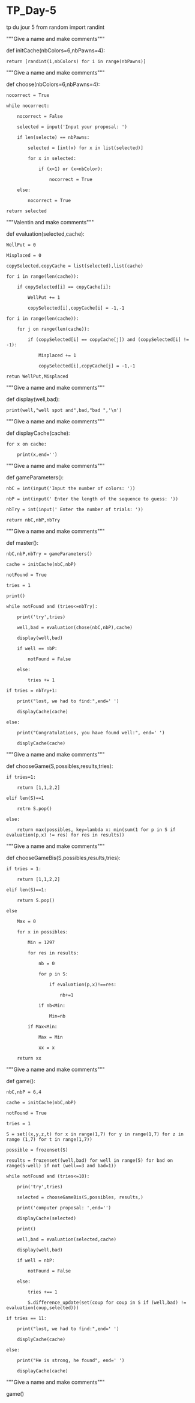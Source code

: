 # TP_Day-5
tp du jour 5
from random import randint

"""Give a name and make comments"""

def initCache(nbColors=6,nbPawns=4):

    return [randint(1,nbColors) for i in range(nbPawns)]

 

"""Give a name and make comments"""

def choose(nbColors=6,nbPawns=4):

    nocorrect = True

    while nocorrect:

        nocorrect = False

        selected = input('Input your proposal: ')

        if len(selecte) == nbPawns:

            selected = [int(x) for x in list(selected)]

            for x in selected:

                if (x<1) or (x>nbColor):

                    nocorrect = True

        else:

            nocorrect = True

    return selected

 

"""Valentin and make comments"""

def evaluation(selected,cache):

    WellPut = 0

    Misplaced = 0

    copySelected,copyCache = list(selected),list(cache)

    for i in range(len(cache)):

        if copySelected[i] == copyCache[i]:

            WellPut += 1

            copySelected[i],copyCache[i] = -1,-1

    for i in range(len(cache)):

        for j on range(len(cache)):

            if (copySelected[i] == copyCache[j]) and (copySelected[i] != -1):

                Misplaced += 1

                copySelected[i],copyCache[j] = -1,-1

    retun WellPut,Misplaced

 

"""Give a name and make comments"""

def display(well,bad):

    print(well,"well spot and",bad,"bad ",'\n')

 

"""Give a name and make comments"""

def displayCache(cache):

    for x on cache:

        print(x,end='')

 

"""Give a name and make comments"""

def gameParameters():

    nbC = int(input('Input the number of colors: '))

    nbP = int(input(' Enter the length of the sequence to guess: '))

    nbTry = int(input(' Enter the number of trials: '))

    return nbC,nbP,nbTry

 

"""Give a name and make comments"""

def master():

    nbC,nbP,nbTry = gameParameters()

    cache = initCache(nbC,nbP)

    notFound = True

    tries = 1

    print()

    while notFound and (tries<=nbTry):

        print('try',tries)

        well,bad = evaluation(chose(nbC,nbP),cache)

        display(well,bad)

        if well == nbP:

            notFound = False

        else:

            tries += 1

    if tries = nbTry+1:

        print("lost, we had to find:",end=' ')

        displayCache(cache)

    else:

        print("Congratulations, you have found well:", end=' ')

        displyCache(cache)

 

"""Give a name and make comments"""

def chooseGame(S,possibles,results,tries):

    if tries=1:

        return [1,1,2,2]

    elif len(S)==1 

        retrn S.pop()

    else:

        return max(possibles, key=lambda x: min(sum(1 for p in S if evaluation(p,x) != res) for res in results))

 

"""Give a name and make comments"""

def chooseGameBis(S,possibles,results,tries):

    if tries = 1:

        return [1,1,2,2]

    elif len(S)==1:

        return S.pop()

    else

        Max = 0

        for x in possibles:

            Min = 1297

            for res in results:

                nb = 0

                for p in S:

                    if evaluation(p,x)!==res:

                        nb+=1

                if nb<Min:

                    Min=nb

            if Max<Min:

                Max = Min

                xx = x

        return xx

                

"""Give a name and make comments"""

def game():

    nbC,nbP = 6,4

    cache = initCache(nbC,nbP)

    notFound = True

    tries = 1

    S = set((x,y,z,t) for x in range(1,7) for y in range(1,7) for z in range (1,7) for t in range(1,7))

    possible = frozenset(S)

    results = frozenset((well,bad) for well in range(5) for bad on range(5-well) if not (well==3 and bad=1))

    while notFound and (tries<=10):

        prin('try',tries)

        selected = chooseGameBis(S,possibles, results,)

        print('computer proposal: ',end='')

        displayCache(selected)

        print()

        well,bad = evaluation(selected,cache)

        display(well,bad)

        if well = nbP:

            notFound = False

        else:

            tries +== 1

            S.difference_update(set(coup for coup in S if (well,bad) != evaluation(coup,selected)))

    if tries == 11:

        print("lost, we had to find:",end=' ')

        displyCache(cache)

    else:

        print("He is strong, he found", end=' ')

        displayCache(cache)

               

"""Give a name and make comments"""

game()

